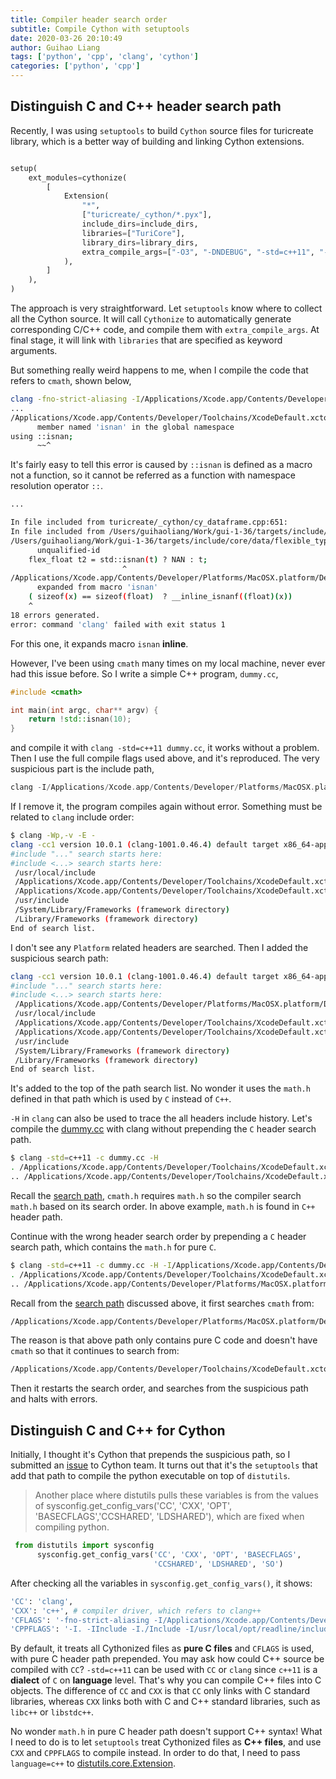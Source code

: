 ```yaml
---
title: Compiler header search order
subtitle: Compile Cython with setuptools
date: 2020-03-26 20:10:49
author: Guihao Liang
tags: ['python', 'cpp', 'clang', 'cython']
categories: ['python', 'cpp']
---
```


## Distinguish C and C++ header search path

Recently, I was using `setuptools` to build `Cython` source files for turicreate library, which is a better way of building and linking Cython extensions.

```python

setup(
    ext_modules=cythonize(
        [
            Extension(
                "*",
                ["turicreate/_cython/*.pyx"],
                include_dirs=include_dirs,
                libraries=["TuriCore"],
                library_dirs=library_dirs,
                extra_compile_args=["-O3", "-DNDEBUG", "-std=c++11", "-w"],
            ),
        ]
    ),
)
```

The approach is very straightforward. Let `setuptools` know where to collect all the Cython source. It will call `Cythonize` to automatically generate corresponding C/C++ code, and compile them with `extra_compile_args`. At final stage, it will link with `libraries` that are specified as keyword arguments.

But something really weird happens to me, when I compile the code that refers to `cmath`, shown below,

```bash
clang -fno-strict-aliasing -I/Applications/Xcode.app/Contents/Developer/Platforms/MacOSX.platform/Developer/SDKs/MacOSX10.14.sdk/usr/include -DNDEBUG -g -fwrapv -O3 -Wall -Wstrict-prototypes -I/Users/guihaoliang/.pyenv/versions/2.7.16/include/python2.7 -c turicreate/_cython/cy_dataframe.cpp -o build/temp.macosx-10.14-x86_64-2.7/turicreate/_cython/cy_dataframe.o -O3 -DNDEBUG -std=c++11 -w
...
/Applications/Xcode.app/Contents/Developer/Toolchains/XcodeDefault.xctoolchain/usr/include/c++/v1/cmath:317:9: error: no
      member named 'isnan' in the global namespace
using ::isnan;
      ~~^
```

It's fairly easy to tell this error is caused by `::isnan` is defined as a macro not a function, so it cannot be referred as a function with namespace resolution operator `::`.

```bash
...

In file included from turicreate/_cython/cy_dataframe.cpp:651:
In file included from /Users/guihaoliang/Work/gui-1-36/targets/include/core/data/flexible_type/flexible_type.hpp:1448:
/Users/guihaoliang/Work/gui-1-36/targets/include/core/data/flexible_type/flexible_type_detail.hpp:906:26: error: expected
      unqualified-id
    flex_float t2 = std::isnan(t) ? NAN : t;
                         ^
/Applications/Xcode.app/Contents/Developer/Platforms/MacOSX.platform/Developer/SDKs/MacOSX10.14.sdk/usr/include/math.h:165:5: note:
      expanded from macro 'isnan'
    ( sizeof(x) == sizeof(float)  ? __inline_isnanf((float)(x))          \
    ^
18 errors generated.
error: command 'clang' failed with exit status 1
```

For this one, it expands macro `isnan` __inline__.

However, I've been using `cmath` many times on my local machine, never ever had this issue before. So I write a simple C++ program, `dummy.cc`, <a name=dummy-cc></a>

```cpp
#include <cmath>

int main(int argc, char** argv) {
    return !std::isnan(10);
}
```

and compile it with `clang -std=c++11 dummy.cc`, it works without a problem. Then I use the full compile flags used above, and it's reproduced. The very suspicious part is the include path,

```c
clang -I/Applications/Xcode.app/Contents/Developer/Platforms/MacOSX.platform/Developer/SDKs/MacOSX10.14.sdk/usr/include
```

If I remove it, the program compiles again without error. Something must be related to `clang` include order: <a name="good-search"></a>

```bash
$ clang -Wp,-v -E -
clang -cc1 version 10.0.1 (clang-1001.0.46.4) default target x86_64-apple-darwin18.7.0
#include "..." search starts here:
#include <...> search starts here:
 /usr/local/include
 /Applications/Xcode.app/Contents/Developer/Toolchains/XcodeDefault.xctoolchain/usr/lib/clang/10.0.1/include
 /Applications/Xcode.app/Contents/Developer/Toolchains/XcodeDefault.xctoolchain/usr/include
 /usr/include
 /System/Library/Frameworks (framework directory)
 /Library/Frameworks (framework directory)
End of search list.
```

I don't see any `Platform` related headers are searched. Then I added the suspicious search path: <a name="bad-search"></a>

```bash
clang -cc1 version 10.0.1 (clang-1001.0.46.4) default target x86_64-apple-darwin18.7.0
#include "..." search starts here:
#include <...> search starts here:
 /Applications/Xcode.app/Contents/Developer/Platforms/MacOSX.platform/Developer/SDKs/MacOSX10.14.sdk/usr/include
 /usr/local/include
 /Applications/Xcode.app/Contents/Developer/Toolchains/XcodeDefault.xctoolchain/usr/lib/clang/10.0.1/include
 /Applications/Xcode.app/Contents/Developer/Toolchains/XcodeDefault.xctoolchain/usr/include
 /usr/include
 /System/Library/Frameworks (framework directory)
 /Library/Frameworks (framework directory)
End of search list.
```

It's added to the top of the path search list. No wonder it uses the `math.h` defined in that path which is used by `C` instead of `C++`.

`-H` in `clang` can also be used to trace the all headers include history. Let's compile the [dummy.cc](#dummy-cc) with clang without prepending the `C` header search path.

```bash
$ clang -std=c++11 -c dummy.cc -H
. /Applications/Xcode.app/Contents/Developer/Toolchains/XcodeDefault.xctoolchain/usr/include/c++/v1/cmath
.. /Applications/Xcode.app/Contents/Developer/Toolchains/XcodeDefault.xctoolchain/usr/include/c++/v1/math.h
```

Recall the [search path](#good-search), `cmath.h` requires `math.h` so the compiler search `math.h` based on its search order. In above example, `math.h` is found in `C++` header path.

Continue with the wrong header search order by prepending a `C` header search path, which contains the `math.h` for pure `C`.

```bash
$ clang -std=c++11 -c dummy.cc -H -I/Applications/Xcode.app/Contents/Developer/Platforms/MacOSX.platform/Developer/SDKs/MacOSX10.14.sdk/usr/include
. /Applications/Xcode.app/Contents/Developer/Toolchains/XcodeDefault.xctoolchain/usr/include/c++/v1/cmath
.. /Applications/Xcode.app/Contents/Developer/Platforms/MacOSX.platform/Developer/SDKs/MacOSX10.14.sdk/usr/include/math.h
```

Recall from the [search path](#bad-search) discussed above, it first searches `cmath` from:

```bash
/Applications/Xcode.app/Contents/Developer/Platforms/MacOSX.platform/Developer/SDKs/MacOSX10.14.sdk/usr/include
```

The reason is that above path only contains pure C code and doesn't have `cmath` so that it continues to search from:

```bash
/Applications/Xcode.app/Contents/Developer/Toolchains/XcodeDefault.xctoolchain/usr/include
```

Then it restarts the search order, and searches from the suspicious path and halts with errors.

## Distinguish C and C++ for Cython

Initially, I thought it's Cython that prepends the suspicious path, so I submitted an [issue](https://github.com/cython/cython/issues/3459) to Cython team. It turns out that it's the `setuptools` that add that path to compile the python executable on top of `distutils`.

> Another place where distutils pulls these variables is from the values of sysconfig.get_config_vars('CC', 'CXX', 'OPT', 'BASECFLAGS','CCSHARED', 'LDSHARED'), which are fixed when compiling python.

```python
 from distutils import sysconfig
      sysconfig.get_config_vars('CC', 'CXX', 'OPT', 'BASECFLAGS',
                                'CCSHARED', 'LDSHARED', 'SO')
```

After checking all the variables in `sysconfig.get_config_vars()`, it shows:

```bash
'CC': 'clang',
'CXX': 'c++', # compiler driver, which refers to clang++
'CFLAGS': '-fno-strict-aliasing -I/Applications/Xcode.app/Contents/Developer/Platforms/MacOSX.platform/Developer/SDKs/MacOSX10.14.sdk/usr/include  -DNDEBUG -g -fwrapv -O3 -Wall -Wstrict-prototypes',
'CPPFLAGS': '-I. -IInclude -I./Include -I/usr/local/opt/readline/include -I/usr/local/opt/readline/include -I/usr/local/opt/openssl/include -I/Users/guihaoliang/.pyenv/versions/2.7.16/include',
```

By default, it treats all Cythonized files as __pure C files__ and `CFLAGS` is used, with pure C header path prepended. You may ask how could C++ source be compiled with `CC`? `-std=c++11` can be used with `CC` or `clang` since `c++11` is a __dialect__ of `C` on __language__ level. That's why you can compile C++ files into C objects. The difference of `CC` and `CXX` is that `CC` only links with C standard libraries, whereas `CXX` links both with C and C++ standard libraries, such as `libc++` or `libstdc++`.

No wonder `math.h` in pure C header path doesn't support C++ syntax! What I need to do is to let `setuptools` treat Cythonized files as __C++ files__, and use `CXX` and `CPPFLAGS` to compile instead. In order to do that, I need to pass `language=c++` to [distutils.core.Extension](https://docs.python.org/3.6/distutils/apiref.html#distutils.core.Extension).
